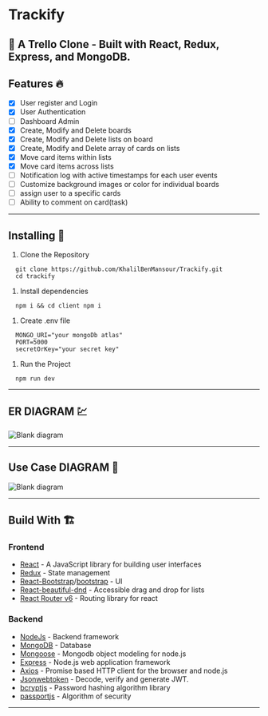 <!-- Headings -->
# Trackify
🙂
A Trello Clone - Built with React, Redux, Express, and MongoDB.
---
## Features 🔥 
* [x] User register and Login
* [x] User Authentication
* [ ] Dashboard Admin
* [x] Create, Modify and Delete boards
* [x] Create, Modify and Delete lists on board
* [x] Create, Modify and Delete array of cards on lists
* [x] Move card items within lists
* [x] Move card items across lists
* [ ] Notification log with active timestamps for each user events
* [ ] Customize background images or color for individual boards
* [ ] assign user to a specific cards
* [ ] Ability to comment on card(task)
---
## Installing 🧰
1. Clone the Repository
```
  git clone https://github.com/KhalilBenMansour/Trackify.git 
  cd trackify
```
1. Install dependencies
```
  npm i && cd client npm i
```
1. Create .env file
```
  MONGO_URI="your mongoDb atlas"
  PORT=5000
  secretOrKey="your secret key"
```
1. Run the Project
```
  npm run dev
```
___
## ER DIAGRAM 💹
![Blank diagram](https://user-images.githubusercontent.com/89579585/147464763-05a91cc8-b02e-4884-9322-45dc4ad7ce57.png)
___
## Use Case DIAGRAM 📑
![Blank diagram](https://user-images.githubusercontent.com/89579585/147467095-52884b9c-4504-4ec3-9e68-a2ad2a52c82f.png)
___
## Build With 🏗️
### Frontend
* [React](https://fr.reactjs.org/) - A JavaScript library for building user interfaces
* [Redux](https://redux.js.org/) - State management
* [React-Bootstrap](https://react-bootstrap.github.io/)/[bootstrap](https://getbootstrap.com/) - UI
* [React-beautiful-dnd](https://www.npmjs.com/package/react-beautiful-dnd) - Accessible drag and drop for lists
* [React Router v6](https://reactrouter.com/docs/en/v6/getting-started/overview) - Routing library for react
### Backend
* [NodeJs](https://nodejs.org/) - Backend framework
* [MongoDB](https://www.mongodb.com/cloud/atlas/lp/try2?utm_source=google&utm_campaign=gs_footprint_row_search_core_brand_atlas_desktop&utm_term=mongodb&utm_medium=cpc_paid_search&utm_ad=e&utm_ad_campaign_id=12212624584&adgroup=115749713703&gclid=Cj0KCQiA5aWOBhDMARIsAIXLlkcQ08IuznMOafXcB4OtgDvAKwT1duPg9-_ndUmO3Ctnf3MMyVSgi1kaAqx1EALw_wcB) - Database
* [Mongoose](https://mongoosejs.com/) - Mongodb object modeling for node.js
* [Express](https://expressjs.com/fr/) - Node.js web application framework
* [Axios](https://axios-http.com/docs/intro) - Promise based HTTP client for the browser and node.js
* [Jsonwebtoken](https://jwt.io/) - Decode, verify and generate JWT.
* [bcryptjs](https://www.npmjs.com/package/bcryptjs) - Password hashing algorithm library
* [passportjs](https://www.passportjs.org/) - Algorithm of security
____

